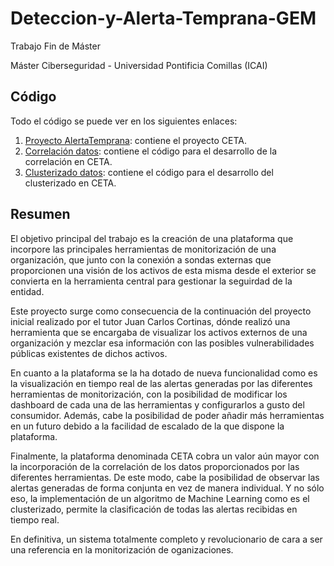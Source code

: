 # Deteccion-y-Alerta-Temprana-GEM

Trabajo Fin de Máster

Máster Ciberseguridad - Universidad Pontificia Comillas (ICAI)

## Código
Todo el código se puede ver en los siguientes enlaces:
1. [Proyecto AlertaTemprana](https://bitbucket.org/mrchamizo/alertatemprana2021/src/master/): contiene el proyecto CETA.
2. [Correlación datos](https://github.com/MrChamizo98/Clusterizado): contiene el código para el desarrollo de la correlación en CETA.
3. [Clusterizado datos](https://github.com/MrChamizo98/Correlation): contiene el código para el desarrollo del clusterizado en CETA.

## Resumen 
El objetivo principal del trabajo es la creación de una plataforma que incorpore las principales herramientas de monitorización de una organización, que junto con la conexión a sondas externas que proporcionen una visión de los activos de esta misma desde el exterior se convierta en la herramienta central para gestionar la seguirdad de la entidad. 

Este proyecto surge como consecuencia de la continuación del proyecto inicial realizado por el tutor Juan Carlos Cortinas, dónde realizó una herramienta que se encargaba de visualizar los activos externos de una organización y mezclar esa información con las posibles vulnerabilidades públicas existentes de dichos activos.

En cuanto a la plataforma se la ha dotado de nueva funcionalidad como es la visualización en tiempo real de las alertas generadas por las diferentes herramientas de monitorización, con la posibilidad de modificar los dashboard de cada una de las herramientas y configurarlos a gusto del consumidor. Además, cabe la posibilidad de poder añadir más herramientas en un futuro debido a la facilidad de escalado de la que dispone la plataforma. 

Finalmente, la plataforma denominada CETA cobra un valor aún mayor con la incorporación de la correlación de los datos proporcionados por las diferentes herramientas. De este modo, cabe la posibilidad de observar las alertas generadas de forma conjunta en vez de manera individual. Y no sólo eso, la implementación de un algoritmo de Machine Learning como es el clusterizado, permite la clasificación de todas las alertas recibidas en tiempo real. 

En definitiva, un sistema totalmente completo y revolucionario de cara a ser una referencia en la monitorización de oganizaciones. 
